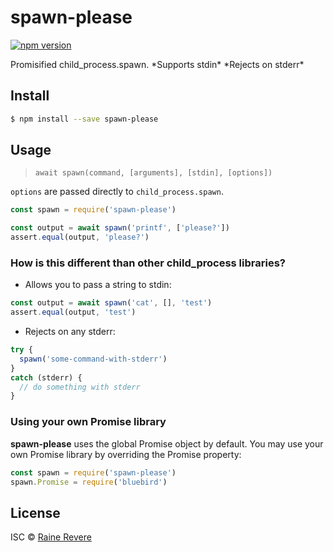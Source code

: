 # spawn-please
[![npm version](https://img.shields.io/npm/v/spawn-please.svg)](https://npmjs.org/package/spawn-please)

Promisified child_process.spawn. \*Supports stdin* \*Rejects on stderr*

## Install

```sh
$ npm install --save spawn-please
```

## Usage

> `await spawn(command, [arguments], [stdin], [options])`

`options` are passed directly to `child_process.spawn`.

```js
const spawn = require('spawn-please')

const output = await spawn('printf', ['please?'])
assert.equal(output, 'please?')
```

### How is this different than other child_process libraries?

- Allows you to pass a string to stdin:

```js
const output = await spawn('cat', [], 'test')
assert.equal(output, 'test')

```
- Rejects on any stderr:

```js
try {
  spawn('some-command-with-stderr')
}
catch (stderr) {
  // do something with stderr
}
```

### Using your own Promise library

**spawn-please** uses the global Promise object by default. You may use your own Promise library by overriding the Promise property:

```js
const spawn = require('spawn-please')
spawn.Promise = require('bluebird')
```

## License

ISC © [Raine Revere](https://github.com/raineorshine)

